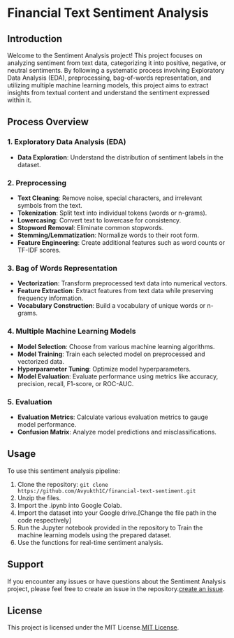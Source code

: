 # Financial Text Sentiment Analysis

## Introduction
Welcome to the Sentiment Analysis project! This project focuses on analyzing sentiment from text data, categorizing it into positive, negative, or neutral sentiments. By following a systematic process involving Exploratory Data Analysis (EDA), preprocessing, bag-of-words representation, and utilizing multiple machine learning models, this project aims to extract insights from textual content and understand the sentiment expressed within it.

## Process Overview
### 1. Exploratory Data Analysis (EDA)
- **Data Exploration**: Understand the distribution of sentiment labels in the dataset.

### 2. Preprocessing
- **Text Cleaning**: Remove noise, special characters, and irrelevant symbols from the text.
- **Tokenization**: Split text into individual tokens (words or n-grams).
- **Lowercasing**: Convert text to lowercase for consistency.
- **Stopword Removal**: Eliminate common stopwords.
- **Stemming/Lemmatization**: Normalize words to their root form.
- **Feature Engineering**: Create additional features such as word counts or TF-IDF scores.

### 3. Bag of Words Representation
- **Vectorization**: Transform preprocessed text data into numerical vectors.
- **Feature Extraction**: Extract features from text data while preserving frequency information.
- **Vocabulary Construction**: Build a vocabulary of unique words or n-grams.

### 4. Multiple Machine Learning Models
- **Model Selection**: Choose from various machine learning algorithms.
- **Model Training**: Train each selected model on preprocessed and vectorized data.
- **Hyperparameter Tuning**: Optimize model hyperparameters.
- **Model Evaluation**: Evaluate performance using metrics like accuracy, precision, recall, F1-score, or ROC-AUC.

### 5. Evaluation
- **Evaluation Metrics**: Calculate various evaluation metrics to gauge model performance.
- **Confusion Matrix**: Analyze model predictions and misclassifications.

## Usage
To use this sentiment analysis pipeline:
1. Clone the repository: `git clone https://github.com/Avyukth1C/financial-text-sentiment.git`
2. Unzip the files.
3. Import the .ipynb into Google Colab.
4. Import the dataset into your Google drive.[Change the file path in the code respectively]
5. Run the Jupyter notebook provided in the repository to Train the machine learning models using the prepared dataset.
6. Use the functions for real-time sentiment analysis.

## Support
If you encounter any issues or have questions about the Sentiment Analysis project, please feel free to create an issue in the repository.[create an issue](https://github.com/Avyukth1C/financial-text-sentiment/issues).


## License
This project is licensed under the MIT License.[MIT License](LICENSE).
